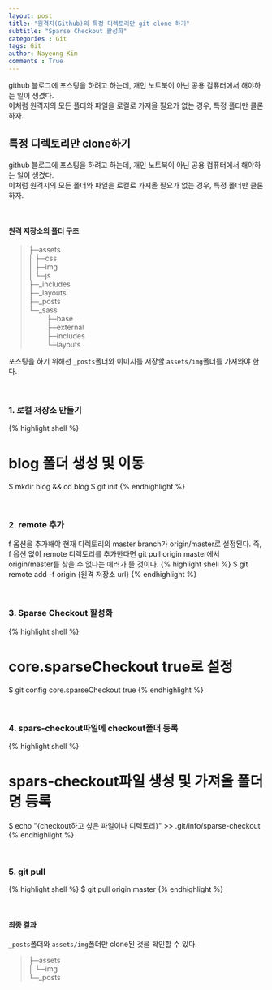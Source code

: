 ```yaml
---
layout: post
title: "원격지(Github)의 특정 디렉토리만 git clone 하기"
subtitle: "Sparse Checkout 활성화"
categories : Git
tags: Git
author: Nayeong Kim
comments : True
---
```


<div id='preview' class='display-none'>
github 블로그에 포스팅을 하려고 하는데, 개인 노트북이 아닌 공용 컴퓨터에서 해야하는 일이 생겼다.  
<br/>
이처럼 원격지의 모든 폴더와 파일을 로컬로 가져올 필요가 없는 경우, 특정 폴더만 클론하자.
</div>

## 특정 디렉토리만 clone하기

github 블로그에 포스팅을 하려고 하는데, 개인 노트북이 아닌 공용 컴퓨터에서 해야하는 일이 생겼다.  
이처럼 원격지의 모든 폴더와 파일을 로컬로 가져올 필요가 없는 경우, 특정 폴더만 클론하자.

<br/>

#### 원격 저장소의 폴더 구조
> 
> ├─assets
> <br/>
> │  ├─css
> <br/>
> │  ├─img
> <br/>
> │  └─js
> <br/>
> ├─_includes
> <br/>
> ├─_layouts
> <br/>
> ├─_posts
> <br/>
> └─_sass
> <br/>
>  &nbsp;&nbsp;&nbsp;&nbsp;&nbsp;&nbsp;&nbsp;&nbsp; ├─base
> <br/>
>  &nbsp;&nbsp;&nbsp;&nbsp;&nbsp;&nbsp;&nbsp;&nbsp; ├─external
> <br/>
>  &nbsp;&nbsp;&nbsp;&nbsp;&nbsp;&nbsp;&nbsp;&nbsp; ├─includes
> <br/>
>  &nbsp;&nbsp;&nbsp;&nbsp;&nbsp;&nbsp;&nbsp;&nbsp; └─layouts
> 

포스팅을 하기 위해선 `_posts`폴더와 이미지를 저장할 `assets/img`폴더를 가져와야 한다.

<br/>

### 1. 로컬 저장소 만들기

{% highlight shell %}
# blog 폴더 생성 및 이동
$ mkdir blog && cd blog	
$ git init
{% endhighlight %}

<br/>

### 2.  remote 추가

f 옵션을 추가해야 현재 디렉토리의 master branch가 origin/master로 설정된다.
즉, f 옵션 없이 remote 디렉토리를 추가한다면 git pull origin master에서 origin/master를 찾을 수 없다는 에러가 뜰 것이다.
{% highlight shell %}
$ git remote add -f origin {원격 저장소 url}
{% endhighlight %}

<br/>

### 3. Sparse Checkout 활성화

{% highlight shell %}
# core.sparseCheckout true로 설정
$ git config core.sparseCheckout true
{% endhighlight %}

<br/>

### 4. spars-checkout파일에 checkout폴더 등록

{% highlight shell %}
# spars-checkout파일 생성 및 가져올 폴더명 등록
$ echo "{checkout하고 싶은 파일이나 디렉토리}" >> .git/info/sparse-checkout
{% endhighlight %}

<br/>

### 5. git pull

{% highlight shell %}
$ git pull origin master
{% endhighlight %}

<br/>

#### 최종 결과

`_posts`폴더와 `assets/img`폴더만 clone된 것을 확인할 수 있다.

> 
> ├─assets
> <br/>
> │  └─img
> <br/>
> └─_posts


